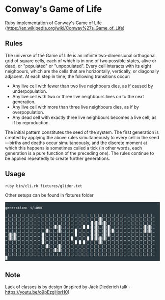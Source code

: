# Conway's Game of Life
Ruby implementation of Conway's Game of Life (https://en.wikipedia.org/wiki/Conway%27s_Game_of_Life)

Rules
-----

The universe of the Game of Life is an infinite two-dimensional orthogonal grid of square cells, each of which is in one of two possible states, alive or dead, or "populated" or "unpopulated". Every cell interacts with its eight neighbours, which are the cells that are horizontally, vertically, or diagonally adjacent. At each step in time, the following transitions occur:
- Any live cell with fewer than two live neighbours dies, as if caused by underpopulation.
- Any live cell with two or three live neighbours lives on to the next generation.
- Any live cell with more than three live neighbours dies, as if by overpopulation.
- Any dead cell with exactly three live neighbours becomes a live cell, as if by reproduction.

The initial pattern constitutes the seed of the system. The first generation is created by applying the above rules simultaneously to every cell in the seed—births and deaths occur simultaneously, and the discrete moment at which this happens is sometimes called a tick (in other words, each generation is a pure function of the preceding one). The rules continue to be applied repeatedly to create further generations.

Usage
-----

```
ruby bin/cli.rb fixtures/glider.txt
```
Other setups can be found in fixtures folder

![alt text](/game-of-life.png)


Note
----

Lack of classes is by design (inspired by Jack Diederich talk - https://youtu.be/o9pEzgHorH0)

